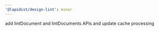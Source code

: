 ```yaml
---
'@lapidist/design-lint': minor
---
```


add lintDocument and lintDocuments APIs and update cache processing
